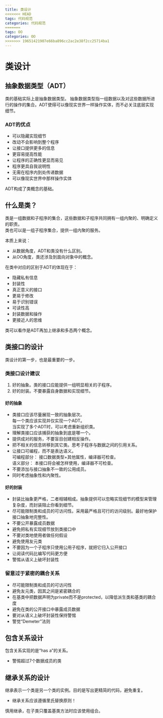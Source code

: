 ```yaml
---
title: 类设计
<<<<<<< HEAD
tags: 代码规范
categories: 代码规范
=======
tags: OO
categories: OO
>>>>>>> 19651421907e66ba896cc2ac2e38f2cc25714ba1
---
```


# 类设计

## 抽象数据类型（ADT）

类的基础实际上是抽象数据类型。
抽象数据类型指一组数据以及对这些数据所进行的操作的集合。ADT使得可以像现实世界一样操作实体，而不必关注底层实现细节。

### ADT的优点

* 可以隐藏实现细节
* 改动不会影响到整个程序
* 让接口提供更多的信息
* 更容易提高性能
* 让程序的正确性更显而易见
* 程序更具自我说明性
* 无需在程序内到处传递数据
* 可以像现实世界中那样操作实体

ADT构成了类概念的基础。

## 什么是类？

类是一组数据和子程序的集合，这些数据和子程序共同拥有一组内聚的、明确定义的职责。  
类也可以是一组子程序集合，提供一组内聚的服务。  
  
本质上来说：
* 从数据角度，ADT和类没有什么区别。
* 从OO角度，类还涉及到面向对象中的概念。
  
在类中对应的区别于ADT的体现在于：
* 隐藏私有信息
* 封装性
* 真正意义的接口
* 更易于修改
* 易于识别错误
* 可读性高
* 封装数据和操作
* 更接近人的思维  

类可以看作是ADT再加上继承和多态两个概念。

## 类接口的设计

类设计的第一步，也是最重要的一步。

### 类接口设计建议

1. 好的抽象。类的接口应能提供一组明显相关的子程序。
2. 好的封装。不要暴露自身数据和实现细节。

#### 好的抽象

* 类接口应该尽量展现一致的抽象层次。  
每一个类应该实现并仅实现一个ADT。  
当实现了多个ADT时，可以考虑重新组织类。  
* 理解类接口应该捕获的抽象到底是哪一个。
* 提供成对的服务，不要盲目创建相反操作。
* 把不相关的信息转移到其它类。思考子程序与数据之间的引用关系。
* 让接口可编程，而不是表达语义。  
可编程部分： 接口数据类型+其他属性，编译器可检查。  
语义部分： 本接口将会被怎样使用，编译器不可检查。  
* 不要添加与接口抽象不一致的公用成员。
* 同时考虑抽象性和内聚性。

#### 好的封装

* 封装比抽象更严格，二者相辅相成。抽象提供可以忽略实现细节的模型来管理复杂度，而封装阻止你看到细节。
* 尽可能限制类和成员的可访问性。采用最严格且可行的访问级别。最好地保护接口抽象地完整性。
* 不要公开暴露成员数据
* 避免把私有实现细节放到类接口中
* 不要对类地使用者做任何假设
* 避免使用友元类
* 不要因为一个子程序只使用公用子程序，就把它归入公开接口
* 让阅读代码比编写代码更方便
* 警惕从语义上破坏封装性

### 留意过于紧密的耦合关系

* 尽可能限制类和成员的可访问性
* 避免友元类，因其之间是紧密耦合的
* 在基类中把数据声明为private而不是protected，以降低派生类和基类的耦合度
* 避免在类的公开接口中暴露成员数据
* 要对从语义上破坏封装性保持警惕
* 警觉“Demeter”法则

## 包含关系设计

包含关系实现的是“has a”的关系。
* 警惕超过7个数据成员的类

## 继承关系的设计

继承表示一个类是另一个类的实例。目的是写出更精简的代码，避免重复。
* 继承关系应该遵循里氏替换原则！

慎用继承，在子类只覆盖基类方法时应该使用组合。
